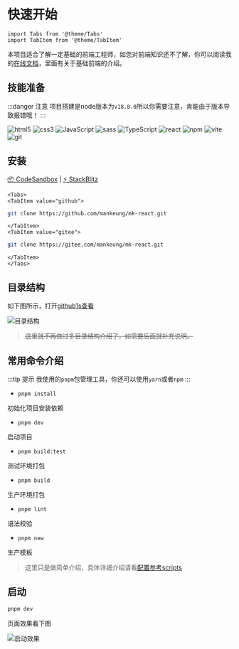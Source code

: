 # 快速开始

```mdx-code-block
import Tabs from '@theme/Tabs'
import TabItem from '@theme/TabItem'
```

本项目适合了解一定基础的前端工程师，如您对前端知识还不了解，你可以阅读我的[在线文档](https://mankeung.github.io/docs/mk-data)，里面有关于基础前端的介绍。
## 技能准备

:::danger 注意
项目搭建是node版本为`v18.8.0`所以你需要注意，肯能由于版本导致报错哦！
:::

![html5](https://img.shields.io/badge/-Html5-333333?style=flat&logo=html5) ![css3](https://img.shields.io/badge/-css3-333333?style=flat&logo=Css3&logoColor=066eb6) ![JavaScript](https://img.shields.io/badge/-JavaScript-333333?style=flat&logo=javascript) ![sass](https://img.shields.io/badge/-Sass-333333?style=flat&logo=sass) ![TypeScript](https://img.shields.io/badge/-TypeScript-333333?style=flat&logo=typescript) ![react](https://camo.githubusercontent.com/b8f9baf34dfa59e5cf63be744777f8f01596535a4bcc1502df3cf39a71d41c23/68747470733a2f2f696d672e736869656c64732e696f2f62616467652f2d52656163742d3333333333333f7374796c653d666c6174266c6f676f3d7265616374) ![npm](https://img.shields.io/badge/-Npm-333333?style=flat&logo=npm) ![vite](https://img.shields.io/badge/-Vite-333333?style=flat&logo=vite) ![git](https://img.shields.io/badge/-Git-333333?style=flat&logo=git)


## 安装

[📦 CodeSandbox](https://codesandbox.io/s/github/mankeung/mk-react?file=/README.md) | [⚡ StackBlitz](https://stackblitz.com/github/mankeung/mk-react?file=README.md)

```mdx-code-block
<Tabs>
<TabItem value="github">
```

```bash
git clone https://github.com/mankeung/mk-react.git
```

```mdx-code-block
</TabItem>
<TabItem value="gitee">
```

```bash
git clone https://gitee.com/mankeung/mk-react.git
```

```mdx-code-block
</TabItem>
</Tabs>
```

## 目录结构

如下图所示，打开[github1s查看](https://github1s.com/mankeung/mk-react)

![目录结构](/file.png)

> ~~这里就不再做过多目录结构介绍了，如需要后面就补充说明。~~

## 常用命令介绍

:::tip 提示
我使用的`pnpm`包管理工具，你还可以使用`yarn`或者`npm`
:::

+ `pnpm install`

初始化项目安装依赖

+ `pnpm dev`

启动项目

+ `pnpm build:test`

测试环境打包

+ `pnpm build`

生产环境打包

+ `pnpm lint`

语法校验

+ `pnpm new`

生产模板

> 这里只是做简单介绍，具体详细介绍请看[配置参考scripts](/docs/config/scripts.md)

## 启动

```bash
pnpm dev
```

页面效果看下图

![启动效果](/guide/dev.png)
